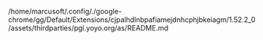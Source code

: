 /home/marcusoft/.config/./google-chrome/gg/Default/Extensions/cjpalhdlnbpafiamejdnhcphjbkeiagm/1.52.2_0/assets/thirdparties/pgl.yoyo.org/as/README.md